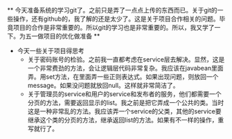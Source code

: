 ** 今天准备系统的学习git了。之前只是弄了一点点上传的东西而已。关于git的一些操作，还有github的，我了解的还是太少了。这是关于项目合作相关的问题。毕竟项目的合作是非常重要的。所以git的学习也是非常重要的。所以，我又学了一下。为五一做项目的优化做准备 **

- 今天一些关于项目得思考
  - 关于密码账号的检验。之前我一直都考虑在service层去解决。显然，这是一个非常费劲的方法，会让逻辑层代码非常复杂。我应该在javabean里面弄。用set方法，在里面弄一些正则表达式。如果出现问题，则放回一个message。如果没问题就放回null。这样就非常简洁了。
  - 关于管理员的service和用户的service和发布者的服务，他们都需要一个分页的方法，需要返回显示的list。我之前是把它弄成一个公共的类。当时这是一种非常乱的方法。我应该弄一个service的父类，其他的service要继承这个类的分页的方法，继承返回list的方法。如果有不一样的操作，重写就行了。
